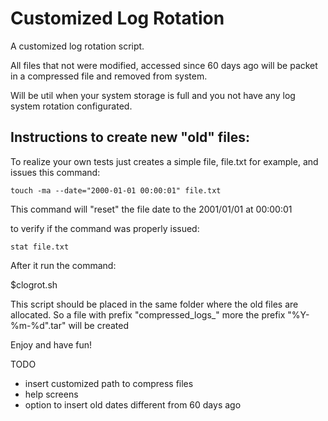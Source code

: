 # Customized Log Rotation
A customized log rotation script.

All files that not were modified, accessed since 60 days ago will be packet in a compressed file and removed from system.

Will be util when your system storage is full and you not have any log system rotation configurated.



## Instructions to create new "old" files:

To realize your own tests just creates a simple file, file.txt for example, and issues this command:
```
touch -ma --date="2000-01-01 00:00:01" file.txt
```

This command will "reset" the file date to the 2001/01/01 at 00:00:01


to verify if the command was properly issued:
```
stat file.txt
```

After it run the command:

$clogrot.sh

This script should be placed in the same folder where the old files are allocated.
So a file with prefix "compressed_logs_" more the prefix "%Y-%m-%d".tar" will be created


Enjoy and have fun!


TODO
- insert customized path to compress files
- help screens
- option to insert old dates different from 60 days ago

